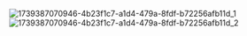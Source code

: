  
![1739387070946-4b23f1c7-a1d4-479a-8fdf-b72256afb11d_1](https://github.com/user-attachments/assets/5bc94319-e23a-417e-a764-d8f987e56fc0)
![1739387070946-4b23f1c7-a1d4-479a-8fdf-b72256afb11d_2](https://github.com/user-attachments/assets/ade417a3-8d5f-48a6-bc5e-1beb103d184f)
